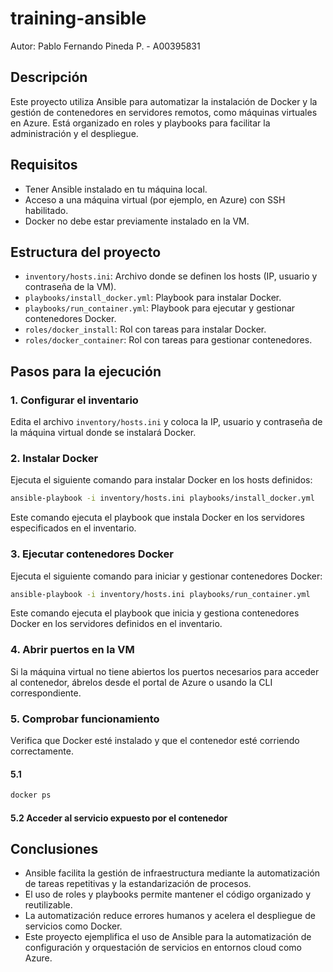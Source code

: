 
# training-ansible
Autor: Pablo Fernando Pineda P. - A00395831

## Descripción
Este proyecto utiliza Ansible para automatizar la instalación de Docker y la gestión de contenedores en servidores remotos, como máquinas virtuales en Azure. Está organizado en roles y playbooks para facilitar la administración y el despliegue.

## Requisitos
- Tener Ansible instalado en tu máquina local.
- Acceso a una máquina virtual (por ejemplo, en Azure) con SSH habilitado.
- Docker no debe estar previamente instalado en la VM.

## Estructura del proyecto
- `inventory/hosts.ini`: Archivo donde se definen los hosts (IP, usuario y contraseña de la VM).
- `playbooks/install_docker.yml`: Playbook para instalar Docker.
- `playbooks/run_container.yml`: Playbook para ejecutar y gestionar contenedores Docker.
- `roles/docker_install`: Rol con tareas para instalar Docker.
- `roles/docker_container`: Rol con tareas para gestionar contenedores.

## Pasos para la ejecución

### 1. Configurar el inventario
Edita el archivo `inventory/hosts.ini` y coloca la IP, usuario y contraseña de la máquina virtual donde se instalará Docker.

### 2. Instalar Docker
Ejecuta el siguiente comando para instalar Docker en los hosts definidos:

```bash
ansible-playbook -i inventory/hosts.ini playbooks/install_docker.yml
```
Este comando ejecuta el playbook que instala Docker en los servidores especificados en el inventario.

### 3. Ejecutar contenedores Docker
Ejecuta el siguiente comando para iniciar y gestionar contenedores Docker:

```bash
ansible-playbook -i inventory/hosts.ini playbooks/run_container.yml
```
Este comando ejecuta el playbook que inicia y gestiona contenedores Docker en los servidores definidos en el inventario.

### 4. Abrir puertos en la VM
Si la máquina virtual no tiene abiertos los puertos necesarios para acceder al contenedor, ábrelos desde el portal de Azure o usando la CLI correspondiente.

### 5. Comprobar funcionamiento
Verifica que Docker esté instalado y que el contenedor esté corriendo correctamente.

#### 5.1
```bash
docker ps
```

#### 5.2 Acceder al servicio expuesto por el contenedor




## Conclusiones
- Ansible facilita la gestión de infraestructura mediante la automatización de tareas repetitivas y la estandarización de procesos.
- El uso de roles y playbooks permite mantener el código organizado y reutilizable.
- La automatización reduce errores humanos y acelera el despliegue de servicios como Docker.
- Este proyecto ejemplifica el uso de Ansible para la automatización de configuración y orquestación de servicios en entornos cloud como Azure.


